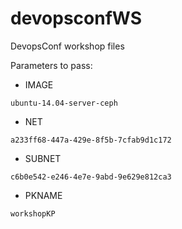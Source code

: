 # devopsconfWS
DevopsConf workshop files

Parameters to pass:

* IMAGE
```
ubuntu-14.04-server-ceph
```
* NET
```
a233ff68-447a-429e-8f5b-7cfab9d1c172
```
* SUBNET
```
c6b0e542-e246-4e7e-9abd-9e629e812ca3
```
* PKNAME
```
workshopKP
```

